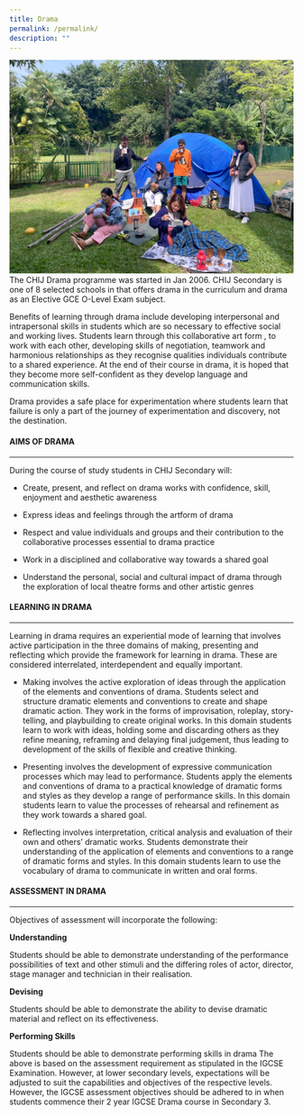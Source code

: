 ```yaml
---
title: Drama
permalink: /permalink/
description: ""
---
```

![](/images/Dept/drama.jpeg)
The CHIJ Drama programme was started in Jan 2006. CHIJ Secondary is one of 8 selected schools in that offers drama in the curriculum and drama as an Elective GCE O-Level Exam subject.

Benefits of learning through drama include developing interpersonal and intrapersonal skills in students which are so necessary to effective social and working lives. Students learn through this collaborative art form , to work with each other, developing skills of negotiation, teamwork and harmonious relationships as they recognise qualities individuals contribute to a shared experience. At the end of their course in drama, it is hoped that they become more self-confident as they develop language and communication skills.

Drama provides a safe place for experimentation where students learn that failure is only a part of the journey of experimentation and discovery, not the destination.

#### AIMS OF DRAMA

* * *

During the course of study students in CHIJ Secondary will:

*   Create, present, and reflect on drama works with confidence, skill, enjoyment and aesthetic awareness
    
*   Express ideas and feelings through the artform of drama
    
*   Respect and value individuals and groups and their contribution to the collaborative processes essential to drama practice
    
*   Work in a disciplined and collaborative way towards a shared goal
    
*   Understand the personal, social and cultural impact of drama through the exploration of local theatre forms and other artistic genres
    

#### LEARNING IN DRAMA

* * *

Learning in drama requires an experiential mode of learning that involves active participation in the three domains of making, presenting and reflecting which provide the framework for learning in drama. These are considered interrelated, interdependent and equally important.

*   Making involves the active exploration of ideas through the application of the elements and conventions of drama. Students select and structure dramatic elements and conventions to create and shape dramatic action. They work in the forms of improvisation, roleplay, story-telling, and playbuilding to create original works. In this domain students learn to work with ideas, holding some and discarding others as they refine meaning, reframing and delaying final judgement, thus leading to development of the skills of flexible and creative thinking.
    
*   Presenting involves the development of expressive communication processes which may lead to performance. Students apply the elements and conventions of drama to a practical knowledge of dramatic forms and styles as they develop a range of performance skills. In this domain students learn to value the processes of rehearsal and refinement as they work towards a shared goal.
    
*   Reflecting involves interpretation, critical analysis and evaluation of their own and others’ dramatic works. Students demonstrate their understanding of the application of elements and conventions to a range of dramatic forms and styles. In this domain students learn to use the vocabulary of drama to communicate in written and oral forms.
    

#### ASSESSMENT IN DRAMA

* * *

Objectives of assessment will incorporate the following:

**Understanding**

Students should be able to demonstrate understanding of the performance possibilities of text and other stimuli and the differing roles of actor, director, stage manager and technician in their realisation.

**Devising**

Students should be able to demonstrate the ability to devise dramatic material and reflect on its effectiveness.

**Performing Skills**

Students should be able to demonstrate performing skills in drama The above is based on the assessment requirement as stipulated in the IGCSE Examination. However, at lower secondary levels, expectations will be adjusted to suit the capabilities and objectives of the respective levels. However, the IGCSE assessment objectives should be adhered to in when students commence their 2 year IGCSE Drama course in Secondary 3.